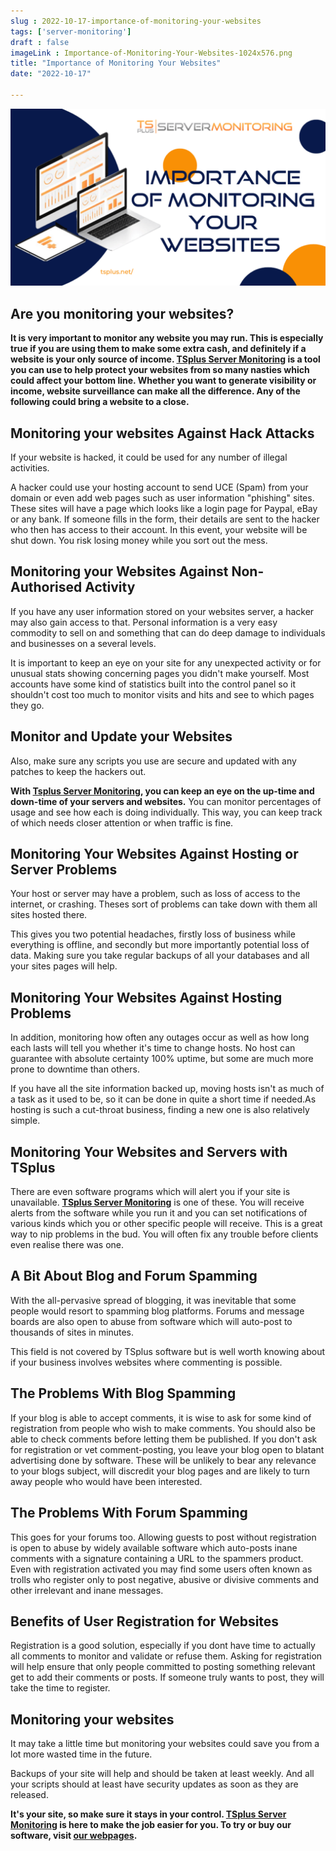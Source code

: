 ```yaml
---
slug : 2022-10-17-importance-of-monitoring-your-websites
tags: ['server-monitoring']
draft : false 
imageLink : Importance-of-Monitoring-Your-Websites-1024x576.png
title: "Importance of Monitoring Your Websites"
date: "2022-10-17"

---
```


[![title of article, TSplus logo and link, illustrated by image of computer devices](./images/Importance-of-Monitoring-Your-Websites-1024x576.png)](https://tsplus.net/server-monitoring/)

## Are you monitoring your websites?

**It is very important to monitor any website you may run. This is especially true if you are using them to make some extra cash, and definitely if a website is your only source of income. [TSplus Server Monitoring](https://tsplus.net/server-monitoring/) is a tool you can use to help protect your websites from so many nasties which could affect your bottom line. Whether you want to generate visibility or income, website surveillance can make all the difference. Any of the following could bring a website to a close.**

## Monitoring your websites Against Hack Attacks

If your website is hacked, it could be used for any number of illegal activities.

A hacker could use your hosting account to send UCE (Spam) from your domain or even add web pages such as user information "phishing" sites. These sites will have a page which looks like a login page for Paypal, eBay or any bank. If someone fills in the form, their details are sent to the hacker who then has access to their account. In this event, your website will be shut down. You risk losing money while you sort out the mess.

## Monitoring your Websites Against Non-Authorised Activity

If you have any user information stored on your websites server, a hacker may also gain access to that. Personal information is a very easy commodity to sell on and something that can do deep damage to individuals and businesses on a several levels.

It is important to keep an eye on your site for any unexpected activity or for unusual stats showing concerning pages you didn't make yourself. Most accounts have some kind of statistics built into the control panel so it shouldn't cost too much to monitor visits and hits and see to which pages they go.

## Monitor and Update your Websites

Also, make sure any scripts you use are secure and updated with any patches to keep the hackers out.

**With [Tsplus Server Monitoring](https://tsplus.net/server-monitoring/), you can keep an eye on the up-time and down-time of your servers and websites.** You can monitor percentages of usage and see how each is doing individually. This way, you can keep track of which needs closer attention or when traffic is fine.

## Monitoring Your Websites Against Hosting or Server Problems

Your host or server may have a problem, such as loss of access to the internet, or crashing. Theses sort of problems can take down with them all sites hosted there.

This gives you two potential headaches, firstly loss of business while everything is offline, and secondly but more importantly potential loss of data. Making sure you take regular backups of all your databases and all your sites pages will help.

## Monitoring Your Websites Against Hosting Problems

In addition, monitoring how often any outages occur as well as how long each lasts will tell you whether it's time to change hosts. No host can guarantee with absolute certainty 100% uptime, but some are much more prone to downtime than others.

If you have all the site information backed up, moving hosts isn't as much of a task as it used to be, so it can be done in quite a short time if needed.As hosting is such a cut-throat business, finding a new one is also relatively simple.

## Monitoring Your Websites and Servers with TSplus

There are even software programs which will alert you if your site is unavailable. **[TSplus Server Monitoring](https://tsplus.net/server-monitoring/)** is one of these. You will receive alerts from the software while you run it and you can set notifications of various kinds which you or other specific people will receive. This is a great way to nip problems in the bud. You will often fix any trouble before clients even realise there was one.

## A Bit About Blog and Forum Spamming

With the all-pervasive spread of blogging, it was inevitable that some people would resort to spamming blog platforms. Forums and message boards are also open to abuse from software which will auto-post to thousands of sites in minutes.

This field is not covered by TSplus software but is well worth knowing about if your business involves websites where commenting is possible.

## The Problems With Blog Spamming

If your blog is able to accept comments, it is wise to ask for some kind of registration from people who wish to make comments. You should also be able to check comments before letting them be published. If you don't ask for registration or vet comment-posting, you leave your blog open to blatant advertising done by software. These will be unlikely to bear any relevance to your blogs subject, will discredit your blog pages and are likely to turn away people who would have been interested.

## The Problems With Forum Spamming

This goes for your forums too. Allowing guests to post without registration is open to abuse by widely available software which auto-posts inane comments with a signature containing a URL to the spammers product. Even with registration activated you may find some users often known as trolls who register only to post negative, abusive or divisive comments and other irrelevant and inane messages.

## Benefits of User Registration for Websites

Registration is a good solution, especially if you dont have time to actually all comments to monitor and validate or refuse them. Asking for registration will help ensure that only people committed to posting something relevant get to add their comments or posts. If someone truly wants to post, they will take the time to register.

## Monitoring your websites

It may take a little time but monitoring your websites could save you from a lot more wasted time in the future.

Backups of your site will help and should be taken at least weekly. And all your scripts should at least have security updates as soon as they are released.

**It's your site, so make sure it stays in your control. [TSplus Server Monitoring](https://tsplus.net/download/) is here to make the job easier for you. To try or buy our software, visit [our webpages](https://tsplus.net/).**
